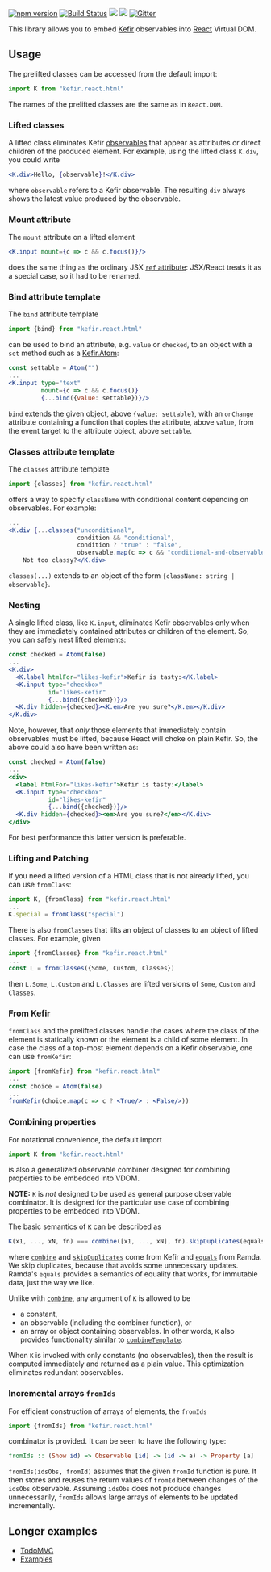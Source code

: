 [![npm version](https://badge.fury.io/js/kefir.react.html.svg)](http://badge.fury.io/js/kefir.react.html) [![Build Status](https://travis-ci.org/calmm-js/kefir.react.html.svg?branch=master)](https://travis-ci.org/calmm-js/kefir.react.html) [![](https://david-dm.org/calmm-js/kefir.react.html.svg)](https://david-dm.org/calmm-js/kefir.react.html) [![](https://david-dm.org/calmm-js/kefir.react.html/dev-status.svg)](https://david-dm.org/calmm-js/kefir.react.html#info=devDependencies) [![Gitter](https://img.shields.io/gitter/room/calmm-js/chat.js.svg?style=flat-square)](https://gitter.im/calmm-js/chat)

This library allows you to embed [Kefir](http://rpominov.github.io/kefir/)
observables into [React](https://facebook.github.io/react/) Virtual DOM.

## Usage

The prelifted classes can be accessed from the default import:

```jsx
import K from "kefir.react.html"
```

The names of the prelifted classes are the same as in `React.DOM`.

### Lifted classes

A lifted class eliminates Kefir
[observables](http://rpominov.github.io/kefir/#about-observables) that appear as
attributes or direct children of the produced element.  For example, using the
lifted class `K.div`, you could write

```jsx
<K.div>Hello, {observable}!</K.div>
```

where `observable` refers to a Kefir observable.  The resulting `div` always
shows the latest value produced by the observable.

### Mount attribute

The `mount` attribute on a lifted element

```jsx
<K.input mount={c => c && c.focus()}/>
```

does the same thing as the ordinary JSX
[`ref` attribute](https://facebook.github.io/react/docs/more-about-refs.html#the-ref-callback-attribute):
JSX/React treats it as a special case, so it had to be renamed.

### Bind attribute template

The `bind` attribute template

```jsx
import {bind} from "kefir.react.html"
```

can be used to bind an attribute, e.g. `value` or `checked`, to an object with a
`set` method such as a [Kefir.Atom](https://github.com/calmm-js/kefir.atom):

```jsx
const settable = Atom("")
...
<K.input type="text"
         mount={c => c && c.focus()}
         {...bind({value: settable})}/>
```

`bind` extends the given object, above `{value: settable}`, with an `onChange`
attribute containing a function that copies the attribute, above `value`, from
the event target to the attribute object, above `settable`.

### Classes attribute template

The `classes` attribute template

```jsx
import {classes} from "kefir.react.html"
```

offers a way to specify `className` with conditional content depending on
observables.  For example:

```jsx
...
<K.div {...classes("unconditional",
                   condition && "conditional",
                   condition ? "true" : "false",
                   observable.map(c => c && "conditional-and-observable"))}>
    Not too classy?</K.div>
```

`classes(...)` extends to an object of the form `{className: string |
observable}`.

### Nesting

A single lifted class, like `K.input`, eliminates Kefir observables only when
they are immediately contained attributes or children of the element.  So, you
can safely nest lifted elements:

```jsx
const checked = Atom(false)
...
<K.div>
  <K.label htmlFor="likes-kefir">Kefir is tasty:</K.label>
  <K.input type="checkbox"
           id="likes-kefir"
           {...bind({checked})}/>
  <K.div hidden={checked}><K.em>Are you sure?</K.em></K.div>
</K.div>
```

Note, however, that *only* those elements that immediately contain observables
must be lifted, because React will choke on plain Kefir.  So, the above could
also have been written as:

```jsx
const checked = Atom(false)
...
<div>
  <label htmlFor="likes-kefir">Kefir is tasty:</label>
  <K.input type="checkbox"
           id="likes-kefir"
           {...bind({checked})}/>
  <K.div hidden={checked}><em>Are you sure?</em></K.div>
</div>
```

For best performance this latter version is preferable.

### Lifting and Patching

If you need a lifted version of a HTML class that is not already lifted, you can
use `fromClass`:

```jsx
import K, {fromClass} from "kefir.react.html"
...
K.special = fromClass("special")
```

There is also `fromClasses` that lifts an object of classes to an object of
lifted classes.  For example, given

```jsx
import {fromClasses} from "kefir.react.html"
...
const L = fromClasses({Some, Custom, Classes})
```

then `L.Some`, `L.Custom` and `L.Classes` are lifted versions of `Some`,
`Custom` and `Classes`.

### From Kefir

`fromClass` and the prelifted classes handle the cases where the class of the
element is statically known or the element is a child of some element.  In case
the class of a top-most element depends on a Kefir observable, one can use
`fromKefir`:

```jsx
import {fromKefir} from "kefir.react.html"
...
const choice = Atom(false)
...
fromKefir(choice.map(c => c ? <True/> : <False/>))
```

### Combining properties

For notational convenience, the default import

```jsx
import K from "kefir.react.html"
```

is also a generalized observable combiner designed for combining properties to
be embedded into VDOM.

**NOTE:** `K` is *not* designed to be used as general purpose observable
combinator.  It is designed for the particular use case of combining properties
to be embedded into VDOM.

The basic semantics of `K` can be described as

```js
K(x1, ..., xN, fn) === combine([x1, ..., xN], fn).skipDuplicates(equals)
```

where [`combine`](http://rpominov.github.io/kefir/#combine) and
[`skipDuplicates`](http://rpominov.github.io/kefir/#skip-duplicates) come from
Kefir and [`equals`](http://ramdajs.com/0.19.0/docs/#equals) from Ramda.  We
skip duplicates, because that avoids some unnecessary updates.  Ramda's `equals`
provides a semantics of equality that works, for immutable data, just the way we
like.

Unlike with [`combine`](http://rpominov.github.io/kefir/#combine), any argument
of `K` is allowed to be
* a constant,
* an observable (including the combiner function), or
* an array or object containing observables.
In other words, `K` also provides functionality similar to
[`combineTemplate`](https://github.com/baconjs/bacon.js#bacon-combinetemplate).

When `K` is invoked with only constants (no observables), then the result is
computed immediately and returned as a plain value.  This optimization
eliminates redundant observables.

### Incremental arrays `fromIds`

For efficient construction of arrays of elements, the `fromIds`

```jsx
import {fromIds} from "kefir.react.html"
```

combinator is provided.  It can be seen to have the following type:

```haskell
fromIds :: (Show id) => Observable [id] -> (id -> a) -> Property [a]
```

`fromIds(idsObs, fromId)` assumes that the given `fromId` function is pure.  It
then stores and reuses the return values of `fromId` between changes of the
`idsObs` observable.  Assuming `idsObs` does not produce changes unnecessarily,
`fromIds` allows large arrays of elements to be updated incrementally.

## Longer examples

* [TodoMVC](https://github.com/calmm-js/kral-todomvc)
* [Examples](https://github.com/calmm-js/kral-examples)
